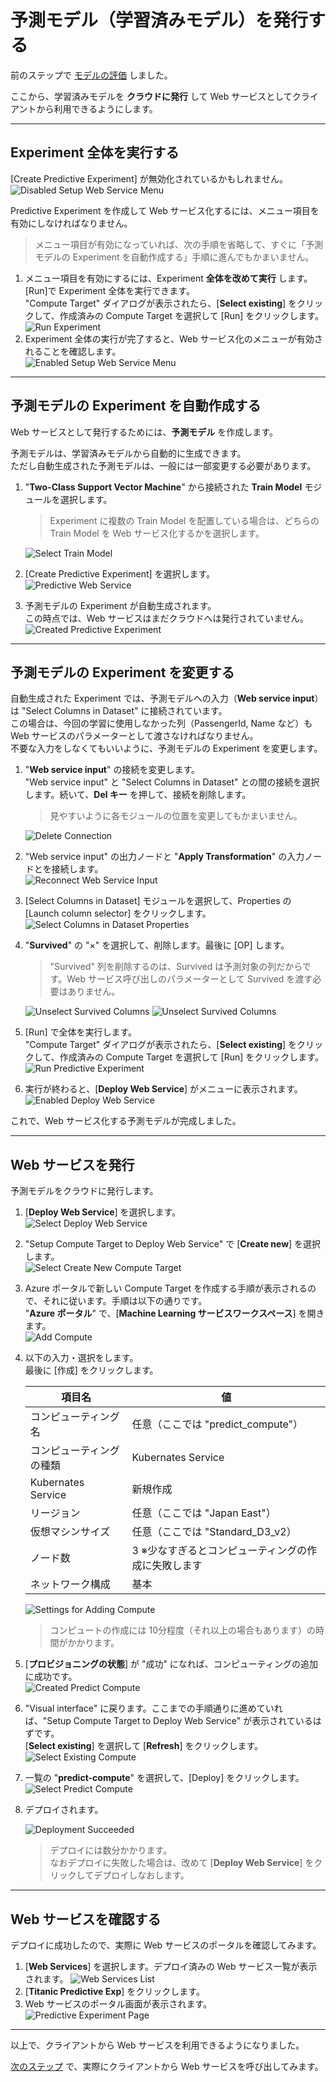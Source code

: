 # 予測モデル（学習済みモデル）を発行する

前のステップで [モデルの評価](./05_evaluatemodel.md) しました。

ここから、学習済みモデルを **クラウドに発行** して Web サービスとしてクライアントから利用できるようにします。

---

## Experiment 全体を実行する

[Create Predictive Experiment] が無効化されているかもしれません。  
![Disabled Setup Web Service Menu](./images/06/disabled_create_predictive_experiment.jpg)

Predictive Experiment を作成して Web サービス化するには、メニュー項目を有効にしなければなりません。

> メニュー項目が有効になっていれば、次の手順を省略して、すぐに「予測モデルの Experiment を自動作成する」手順に進んでもかまいません。

1. メニュー項目を有効にするには、Experiment **全体を改めて実行** します。  
[Run]で Experiment 全体を実行できます。  
"Compute Target" ダイアログが表示されたら、[**Select existing**] をクリックして、作成済みの Compute Target を選択して [Run] をクリックします。
![Run Experiment](./images/06/run_experiment.jpg)  
2. Experiment 全体の実行が完了すると、Web サービス化のメニューが有効されることを確認します。  
![Enabled Setup Web Service Menu](./images/06/enabled_create_predictive_experiment.jpg)

---

## 予測モデルの Experiment を自動作成する

Web サービスとして発行するためには、**予測モデル** を作成します。

予測モデルは、学習済みモデルから自動的に生成できます。  
ただし自動生成された予測モデルは、一般には一部変更する必要があります。

1. "**Two-Class Support Vector Machine**" から接続された **Train Model** モジュールを選択します。  
   > Experiment に複数の Train Model を配置している場合は、どちらの Train Model を Web サービス化するかを選択します。

   ![Select Train Model](./images/06/select_train_model_before_create_pred.jpg)  
2. [Create Predictive Experiment] を選択します。  
   ![Predictive Web Service](./images/06/create_preditive_experiment.jpg)
3. 予測モデルの Experiment が自動生成されます。  
この時点では、Web サービスはまだクラウドへは発行されていません。  
   ![Created Predictive Experiment](./images/06/created_predictive_experiment.jpg)

---

## 予測モデルの Experiment を変更する

自動生成された Experiment では、予測モデルへの入力（**Web service input**）は "Select Columns in Dataset" に接続されています。  
この場合は、今回の学習に使用しなかった列（PassengerId, Name など）もWeb サービスのパラメーターとして渡さなければなりません。  
不要な入力をしなくてもいいように、予測モデルの Experiment を変更します。

1. "**Web service input**" の接続を変更します。  
"Web service input" と "Select Columns in Dataset" との間の接続を選択します。続いて、**Del キー** を押して、接続を削除します。

   > 見やすいように各モジュールの位置を変更してもかまいません。  

   ![Delete Connection](./images/06/delete_connection.jpg)  
2. "Web service input" の出力ノードと "**Apply Transformation**" の入力ノードとを接続します。  
![Reconnect Web Service Input](./images/06/reconnect_web_service_input.jpg)  
3. [Select Columns in Dataset] モジュールを選択して、Properties の [Launch column selector] をクリックします。  
![Select Columns in Dataset Properties](./images/06/predictive_model_select_col_launch_col_sel.jpg)  
4. "**Survived**" の "×" を選択して、削除します。最後に [OP] します。

   > "Survived" 列を削除するのは、Survived は予測対象の列だからです。Web サービス呼び出しのパラメーターとして Survived を渡す必要はありません。

   ![Unselect Survived Columns](./images/06/delete_survived_at_select_columns.jpg)
   ![Unselect Survived Columns](./images/06/deleted_survived_at_select_columns.jpg)
5. [Run] で全体を実行します。  
"Compute Target" ダイアログが表示されたら、[**Select existing**] をクリックして、作成済みの Compute Target を選択して [Run] をクリックします。  
![Run Predictive Experiment](./images/06/run_predictive_experiment.jpg)
6. 実行が終わると、[**Deploy Web Service**] がメニューに表示されます。  
![Enabled Deploy Web Service](./images/06/enabled_deploy_web_service.jpg)

これで、Web サービス化する予測モデルが完成しました。

---

## Web サービスを発行

予測モデルをクラウドに発行します。

1. [**Deploy Web Service**] を選択します。  
![Select Deploy Web Service](./images/06/enabled_deploy_web_service.jpg)
2. "Setup Compute Target to Deploy Web Service" で [**Create new**] を選択します。  
![Select Create New Compute Target](./images/06/create_new_compute_target.jpg)
3. Azure ポータルで新しい Compute Target を作成する手順が表示されるので、それに従います。手順は以下の通りです。  
"**Azure ポータル**" で、[**Machine Learning サービスワークスペース**] を開きます。  
![Add Compute](./images/06/add_computing_on_azure_portal.jpg)
4. 以下の入力・選択をします。  
最後に [作成] をクリックします。

   |項目名|値|
   |---|---|
   |コンピューティング名|任意（ここでは "predict_compute"）|
   |コンピューティングの種類|Kubernates Service|
   |Kubernates Service|新規作成|
   |リージョン|任意（ここでは "Japan East"）|
   |仮想マシンサイズ|任意（ここでは "Standard_D3_v2）|
   |ノード数|3 ※少なすぎるとコンピューティングの作成に失敗します|
   |ネットワーク構成|基本|

   ![Settings for Adding Compute](./images/06/settings_for_adding_compute.jpg)

   > コンピュートの作成には 10分程度（それ以上の場合もあります）の時間がかかります。

5. [**プロビジョニングの状態**] が "成功" になれば、コンピューティングの追加に成功です。  
![Created Predict Compute](./images/06/created_predict_compute.jpg)
6. "Visual interface" に戻ります。ここまでの手順通りに進めていれば、"Setup Compute Target to Deploy Web Service" が表示されているはずです。  
[**Select existing**] を選択して [**Refresh**] をクリックします。
![Select Existing Compute](./images/06/select_existing_and_refresh.jpg)
7. 一覧の "**predict-compute**" を選択して、[Deploy] をクリックします。
![Select Predict Compute](./images/06/select_predict_compute.jpg)
8. デプロイされます。

   ![Deployment Succeeded](./images/06/succeeded_deployment.jpg)

   > デプロイには数分かかります。  
   > なおデプロイに失敗した場合は、改めて [**Deploy Web Service**] をクリックしてデプロイしなおします。

---

## Web サービスを確認する

デプロイに成功したので、実際に Web サービスのポータルを確認してみます。

1. [**Web Services**] を選択します。デプロイ済みの Web サービス一覧が表示されます。
![Web Services List](./images/06/web_services_list.jpg)
2. [**Titanic Predictive Exp**] をクリックします。
3. Web サービスのポータル画面が表示されます。  
![Predictive Experiment Page](./images/06/predictive_exp_page.jpg)

---

以上で、クライアントから Web サービスを利用できるようになりました。

[次のステップ](./07_requestservice.md) で、実際にクライアントから Web サービスを呼び出してみます。